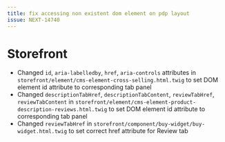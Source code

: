 ```yaml
---
title: fix accessing non existent dom element on pdp layout
issue: NEXT-14740
---
```

# Storefront
*  Changed `id`, `aria-labelledby`, `href`, `aria-controls` attributes in `storefront/element/cms-element-cross-selling.html.twig` to set DOM element id attribute to corresponding tab panel
*  Changed `descriptionTabHref`, `descriptionTabContent`, `reviewTabHref`, `reviewTabContent` in `storefront/element/cms-element-product-description-reviews.html.twig` to set DOM element id attribute to corresponding tab panel
*  Changed `reviewTabHref` in `storefront/component/buy-widget/buy-widget.html.twig` to set correct href attribute for Review tab
